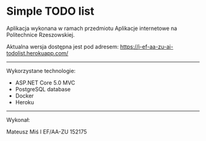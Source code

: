 # Simple TODO list

Aplikacja wykonana w ramach przedmiotu Aplikacje internetowe na Politechnice Rzeszowskiej.


Aktualna wersja dostępna jest pod adresem: https://i-ef-aa-zu-ai-todolist.herokuapp.com/

------------------------

Wykorzystane technologie:

- ASP.NET Core 5.0 MVC
- PostgreSQL database
- Docker
- Heroku

-----------------------

Wykonał:

Mateusz Miś
I EF/AA-ZU
152175
